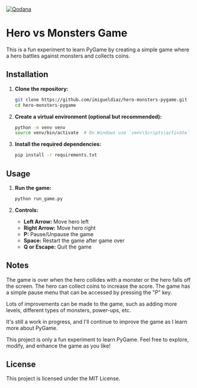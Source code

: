 [![Qodana](https://github.com/imigueldiaz/hero-monsters-pygame/actions/workflows/qodana_code_quality.yml/badge.svg)](https://github.com/imigueldiaz/hero-monsters-pygame/actions/workflows/qodana_code_quality.yml)


# Hero vs Monsters Game

This is a fun experiment to learn PyGame by creating a simple game where a hero battles against monsters and collects coins.

## Installation

1. **Clone the repository:**
    ```sh
    git clone https://github.com/imigueldiaz/hero-monsters-pygame.git
    cd hero-monsters-pygame
    ```

2. **Create a virtual environment (optional but recommended):**
    ```sh
    python -m venv venv
    source venv/bin/activate  # On Windows use `venv\Scripts\activate`
    ```

3. **Install the required dependencies:**
    ```sh
    pip install -r requirements.txt
    ```

## Usage

1. **Run the game:**
    ```sh
    python run_game.py
    ```

2. **Controls:**
    - **Left Arrow:** Move hero left
    - **Right Arrow:** Move hero right
    - **P:** Pause/Unpause the game
    - **Space:** Restart the game after game over
    - **Q or Escape:** Quit the game

## Notes
The game is over when the hero collides with a monster or the hero falls off the screen. The hero can collect coins to increase the score. The game has a simple pause menu that can be accessed by pressing the "P" key.

Lots of improvements can be made to the game, such as adding more levels, different types of monsters, power-ups, etc.

It's still a work in progress, and I'll continue to improve the game as I learn more about PyGame.

This project is only a fun experiment to learn PyGame. Feel free to explore, modify, and enhance the game as you like!

## License

This project is licensed under the MIT License.
